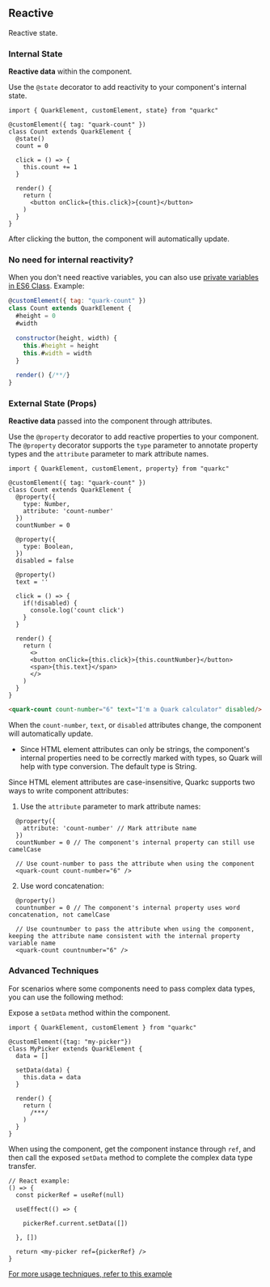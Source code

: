 ## Reactive

Reactive state.

### Internal State

**Reactive data** within the component.

Use the `@state` decorator to add reactivity to your component's internal state.

```tsx
import { QuarkElement, customElement, state} from "quarkc"

@customElement({ tag: "quark-count" })
class Count extends QuarkElement {
  @state()
  count = 0

  click = () => {
    this.count += 1
  }

  render() {
    return (
      <button onClick={this.click}>{count}</button>
    )
  }
}
```

After clicking the button, the component will automatically update.

### No need for internal reactivity?

When you don't need reactive variables, you can also use [private variables in ES6 Class](https://developer.mozilla.org/zh-CN/docs/Web/JavaScript/Reference/Classes). Example:

```js
@customElement({ tag: "quark-count" })
class Count extends QuarkElement {
  #height = 0
  #width

  constructor(height, width) {
    this.#height = height
    this.#width = width
  }

  render() {/**/}
}
```

### External State (Props)

**Reactive data** passed into the component through attributes.

Use the `@property` decorator to add reactive properties to your component. The `@property` decorator supports the `type` parameter to annotate property types and the `attribute` parameter to mark attribute names.

```tsx
import { QuarkElement, customElement, property} from "quarkc"

@customElement({ tag: "quark-count" })
class Count extends QuarkElement {
  @property({
    type: Number,
    attribute: 'count-number'
  })
  countNumber = 0

  @property({
    type: Boolean,
  })
  disabled = false

  @property()
  text = ''

  click = () => {
    if(!disabled) {
      console.log('count click')
    }
  }

  render() {
    return (
      <>
      <button onClick={this.click}>{this.countNumber}</button>
      <span>{this.text}</span>
      </>
    )
  }
}
```

```html
<quark-count count-number="6" text="I'm a Quark calculator" disabled/>
```

When the `count-number`, `text`, or `disabled` attributes change, the component will automatically update.

- Since HTML element attributes can only be strings, the component's internal properties need to be correctly marked with types, so Quark will help with type conversion. The default type is String.

Since HTML element attributes are case-insensitive, Quarkc supports two ways to write component attributes:

1. Use the `attribute` parameter to mark attribute names:

```tsx
  @property({
    attribute: 'count-number' // Mark attribute name
  })
  countNumber = 0 // The component's internal property can still use camelCase

  // Use count-number to pass the attribute when using the component
  <quark-count count-number="6" />
```

2. Use word concatenation:

```tsx
  @property()
  countnumber = 0 // The component's internal property uses word concatenation, not camelCase

  // Use countnumber to pass the attribute when using the component, keeping the attribute name consistent with the internal property variable name
  <quark-count countnumber="6" />
```

### Advanced Techniques

For scenarios where some components need to pass complex data types, you can use the following method:

Expose a `setData` method within the component.

```tsx
import { QuarkElement, customElement } from "quarkc"

@customElement({tag: "my-picker"})
class MyPicker extends QuarkElement {
  data = []

  setData(data) {
    this.data = data
  }

  render() {
    return (
      /***/
    )
  }
}
```

When using the component, get the component instance through `ref`, and then call the exposed `setData` method to complete the complex data type transfer.

```tsx
// React example:
() => {
  const pickerRef = useRef(null)

  useEffect(() => {

    pickerRef.current.setData([])

  }, [])

  return <my-picker ref={pickerRef} />
}
```

[For more usage techniques, refer to this example](https://github.com/hellof2e/quark-design/blob/main/packages/quarkd/src/cascadepicker/index.tsx)